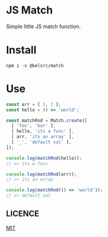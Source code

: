 # JS Match
Simple little JS match function.

# Install

```
npm i -s @belsrc/match
```

# Use

```js
const arr = [ 1, 2 ];
const hello = () => 'world';

const matchRnd = Match.create([
  [ 'foo', 'bar' ],
  [ hello, 'its a func' ],
  [ arr, 'its an array' ],
  [ '_', 'default val' ],
]);

console.log(matchRnd(hello));
// >> its a func

console.log(matchRnd(arr));
// >> its an array

console.log(matchRnd(() => 'world'));
// >> default val

```

## LICENCE

[MIT](LICENCE)

